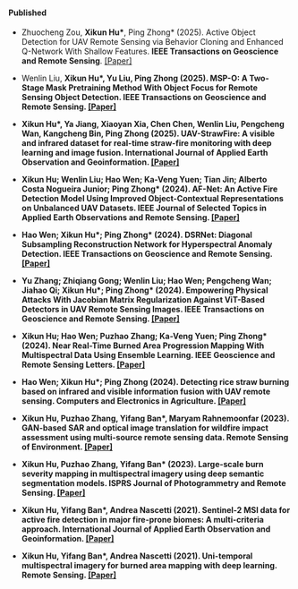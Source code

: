 #### Published

- Zhuocheng Zou, <strong>Xikun Hu*</strong>, Ping Zhong* (2025). Active Object Detection for UAV Remote Sensing via Behavior Cloning and Enhanced Q-Network With Shallow Features. <strong>IEEE Transactions on Geoscience and Remote Sensing</strong>. [[Paper]](https://doi.org/10.1109/tgrs.2025.3563486)

- Wenlin Liu, <strong>Xikun Hu*<strong>, Yu Liu, Ping Zhong (2025). MSP-O: A Two-Stage Mask Pretraining Method With Object Focus for Remote Sensing Object Detection. <strong>IEEE Transactions on Geoscience and Remote Sensing</strong>. [[Paper]](https://doi.org/10.1109/tgrs.2025.3546222)

- <strong>Xikun Hu*<strong>, Ya Jiang, Xiaoyan Xia, Chen Chen, Wenlin Liu, Pengcheng Wan, Kangcheng Bin, Ping Zhong (2025). UAV-StrawFire: A visible and infrared dataset for real-time straw-fire monitoring with deep learning and image fusion. <strong>International Journal of Applied Earth Observation and Geoinformation</strong>. [[Paper]](https://doi.org/10.1016/j.jag.2025.104586)

- <strong>Xikun Hu<strong>; Wenlin Liu; Hao Wen; Ka-Veng Yuen; Tian Jin; Alberto Costa Nogueira Junior; Ping Zhong* (2024). AF-Net: An Active Fire Detection Model Using Improved Object-Contextual Representations on Unbalanced UAV Datasets. <strong>IEEE Journal of Selected Topics in Applied Earth Observations and Remote Sensing</strong>. [[Paper]](https://doi.org/10.1109/jstars.2024.3406767)

- Hao Wen; <strong>Xikun Hu*<strong>; Ping Zhong* (2024). DSRNet: Diagonal Subsampling Reconstruction Network for Hyperspectral Anomaly Detection. <strong>IEEE Transactions on Geoscience and Remote Sensing</strong>. [[Paper]](https://doi.org/10.1109/tgrs.2024.3417326)

- Yu Zhang; Zhiqiang Gong; Wenlin Liu; Hao Wen; Pengcheng Wan; Jiahao Qi; <strong>Xikun Hu*<strong>; Ping Zhong* (2024). Empowering Physical Attacks With Jacobian Matrix Regularization Against ViT-Based Detectors in UAV Remote Sensing Images. <strong>IEEE Transactions on Geoscience and Remote Sensing</strong>. [[Paper]](https://doi.org/10.1109/tgrs.2024.3416685)

- <strong>Xikun Hu<strong>; Hao Wen; Puzhao Zhang; Ka-Veng Yuen; Ping Zhong* (2024). Near Real-Time Burned Area Progression Mapping With Multispectral Data Using Ensemble Learning. <strong>IEEE Geoscience and Remote Sensing Letters</strong>. [[Paper]](https://doi.org/10.1109/lgrs.2024.3412173)

- Hao Wen; <strong>Xikun Hu*<strong>; Ping Zhong (2024). Detecting rice straw burning based on infrared and visible information fusion with UAV remote sensing. <strong>Computers and Electronics in Agriculture</strong>. [[Paper]](https://doi.org/10.1016/j.compag.2024.109078)

- <strong>Xikun Hu<strong>, Puzhao Zhang, Yifang Ban*, Maryam Rahnemoonfar (2023). GAN-based SAR and optical image translation for wildfire impact assessment using multi-source remote sensing data. <strong>Remote Sensing of Environment</strong>. [[Paper]](https://doi.org/10.1016/j.rse.2023.113522)

- <strong>Xikun Hu<strong>, Puzhao Zhang, Yifang Ban* (2023). Large-scale burn severity mapping in multispectral imagery using deep semantic segmentation models. <strong>ISPRS Journal of Photogrammetry and Remote Sensing</strong>. [[Paper]](https://doi.org/10.1016/j.isprsjprs.2022.12.026)

- <strong>Xikun Hu<strong>, Yifang Ban*, Andrea Nascetti (2021). Sentinel-2 MSI data for active fire detection in major fire-prone biomes: A multi-criteria approach. <strong>International Journal of Applied Earth Observation and Geoinformation</strong>. [[Paper]](https://doi.org/10.1016/j.jag.2021.102347)

- <strong>Xikun Hu<strong>, Yifang Ban*, Andrea Nascetti (2021). Uni-temporal multispectral imagery for burned area mapping with deep learning. <strong>Remote Sensing</strong>. [[Paper]](https://doi.org/10.3390/rs13081509)
